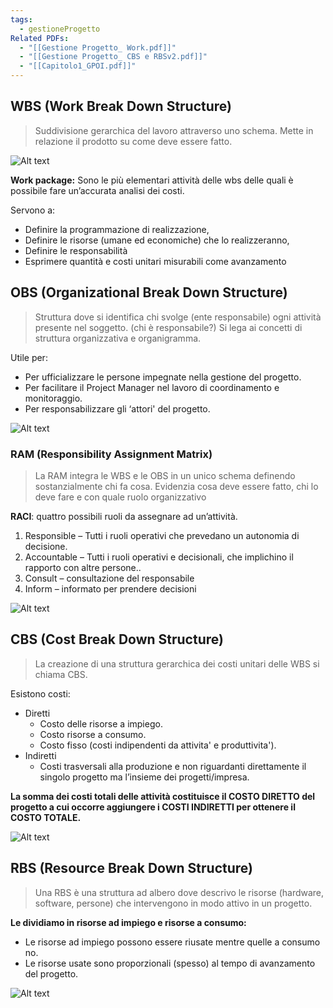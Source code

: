 ```yaml
---
tags:
  - gestioneProgetto
Related PDFs:
  - "[[Gestione Progetto_ Work.pdf]]"
  - "[[Gestione Progetto_ CBS e RBSv2.pdf]]"
  - "[[Capitolo1_GPOI.pdf]]"
---
```

## WBS (Work Break Down Structure)  

> Suddivisione gerarchica del lavoro attraverso uno schema.
> Mette in relazione il prodotto su come deve essere fatto.

![Alt text](image.png)

**Work package:** Sono le più elementari attività delle wbs delle quali è possibile fare un’accurata analisi dei costi. 

Servono a:

- Definire la programmazione di realizzazione,  
- Definire le risorse (umane ed economiche) che lo realizzeranno,
- Definire le responsabilità
- Esprimere quantità e costi unitari misurabili come avanzamento

## OBS (Organizational Break Down Structure)  

> Struttura dove si identifica chi svolge (ente responsabile) ogni attività presente nel soggetto. (chi è responsabile?)
Si lega ai concetti di struttura organizzativa e organigramma.

Utile per:

- Per ufficializzare le persone impegnate nella gestione del progetto.
- Per facilitare il Project Manager nel lavoro di coordinamento e monitoraggio.
- Per responsabilizzare gli ‘attori' del progetto.

![Alt text](image-1.png)

### RAM (Responsibility Assignment Matrix)  

> La RAM integra le WBS e le OBS in un unico schema definendo sostanzialmente chi fa cosa. Evidenzia cosa deve essere fatto, chi lo deve fare e con quale ruolo organizzativo

**RACI**: quattro possibili ruoli da assegnare ad un’attività.  

1. Responsible – Tutti i ruoli operativi che prevedano un autonomia di decisione.  
2. Accountable – Tutti i ruoli operativi e decisionali, che implichino il rapporto con altre persone..  
3. Consult – consultazione del responsabile
4. Inform – informato per prendere decisioni  

![Alt text](image-2.png)  

## CBS (Cost Break Down Structure)  

> La creazione di una struttura gerarchica dei costi unitari delle WBS si chiama CBS.

Esistono costi:

- Diretti
  - Costo delle risorse a impiego.
  - Costo risorse a consumo.
  - Costo fisso (costi indipendenti da attivita' e produttivita').
- Indiretti
  - Costi trasversali alla produzione e non riguardanti direttamente il singolo progetto ma l’insieme dei progetti/impresa.

**La somma dei costi totali delle attività costituisce il COSTO DIRETTO del progetto a cui occorre aggiungere i COSTI INDIRETTI per ottenere il COSTO
TOTALE.**  

![Alt text](image-3.png)

## RBS (Resource Break Down Structure)

> Una RBS è una struttura ad albero dove descrivo le risorse (hardware, software, persone) che intervengono in modo attivo in un progetto.  

**Le dividiamo in risorse ad impiego e risorse a consumo:**  

- Le risorse ad impiego possono essere riusate mentre quelle a consumo no.  
- Le risorse usate sono proporzionali (spesso) al tempo di avanzamento del progetto.  

![Alt text](image-4.png)